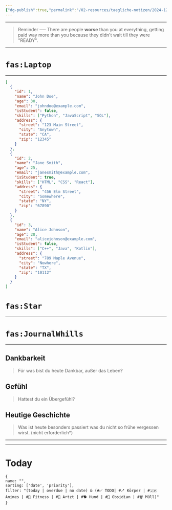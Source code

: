 ```yaml
---
{"dg-publish":true,"permalink":"/02-resources/taegliche-notizen/2024-12-05/","tags":["täglicheNotiz"],"noteIcon":"","updated":"2024-12-11T14:08:16.000+01:00"}
---
```


---
>Reminder ── There are people **worse** than you at everything, getting paid way more than you because they didn't wait till they were "READY". 
---
# `fas:Laptop`
___
<style> .container {font-family: sans-serif; text-align: center;} .button-wrapper button {z-index: 1;height: 40px; width: 100px; margin: 10px;padding: 5px;} .excalidraw .App-menu_top .buttonList { display: flex;} .excalidraw-wrapper { height: 800px; margin: 50px; position: relative;} :root[dir="ltr"] .excalidraw .layer-ui__wrapper .zen-mode-transition.App-menu_bottom--transition-left {transform: none;} </style><script src="https://cdn.jsdelivr.net/npm/react@17/umd/react.production.min.js"></script><script src="https://cdn.jsdelivr.net/npm/react-dom@17/umd/react-dom.production.min.js"></script><script type="text/javascript" src="https://cdn.jsdelivr.net/npm/@excalidraw/excalidraw@0/dist/excalidraw.production.min.js"></script><div id="2024-12-05_2024-12-05_1412.40.excalidraw.md1"></div><script>(function(){const InitialData={"type":"excalidraw","version":2,"source":"https://github.com/zsviczian/obsidian-excalidraw-plugin/releases/tag/2.6.7","elements":[{"id":"8aldE0edWjupwHpl_K3rA","type":"rectangle","x":-1109,"y":-427.4375,"width":596,"height":484,"angle":0,"strokeColor":"#1e1e1e","backgroundColor":"transparent","fillStyle":"solid","strokeWidth":2,"strokeStyle":"solid","roughness":1,"opacity":100,"groupIds":[],"frameId":null,"index":"a0","roundness":{"type":3},"seed":2079429327,"version":23,"versionNonce":780162979,"isDeleted":false,"boundElements":[{"id":"AYFauJSm1hRlGlp_Pynk-","type":"arrow"}],"updated":1733905057503,"link":null,"locked":false},{"id":"KD1MX0EPNzxd8hq_MzIVF","type":"rectangle","x":-1098,"y":-159.4375,"width":574,"height":58,"angle":0,"strokeColor":"#1e1e1e","backgroundColor":"transparent","fillStyle":"solid","strokeWidth":2,"strokeStyle":"solid","roughness":1,"opacity":100,"groupIds":[],"frameId":null,"index":"a1","roundness":{"type":3},"seed":1099084879,"version":119,"versionNonce":2086065455,"isDeleted":false,"boundElements":[{"type":"text","id":"hT6l9yam"}],"updated":1733404424120,"link":null,"locked":false},{"id":"hT6l9yam","type":"text","x":-1093,"y":-142.9375,"width":153.63987731933594,"height":25,"angle":0,"strokeColor":"#1e1e1e","backgroundColor":"transparent","fillStyle":"solid","strokeWidth":2,"strokeStyle":"solid","roughness":1,"opacity":100,"groupIds":[],"frameId":null,"index":"a2","roundness":null,"seed":765033889,"version":36,"versionNonce":926458785,"isDeleted":false,"boundElements":[],"updated":1733405797880,"link":null,"locked":false,"text":"Kunde1 Bäckerei","rawText":"Kunde1 Bäckerei","fontSize":20,"fontFamily":5,"textAlign":"left","verticalAlign":"middle","containerId":"KD1MX0EPNzxd8hq_MzIVF","originalText":"Kunde1 Bäckerei","autoResize":true,"lineHeight":1.25},{"id":"qINOymtFBaqLh6ORlFmBJ","type":"rectangle","x":-1101,"y":-85.78067793212381,"width":574,"height":58,"angle":0,"strokeColor":"#1e1e1e","backgroundColor":"transparent","fillStyle":"solid","strokeWidth":2,"strokeStyle":"solid","roughness":1,"opacity":100,"groupIds":[],"frameId":null,"index":"a3","roundness":{"type":3},"seed":970547169,"version":143,"versionNonce":1563670659,"isDeleted":false,"boundElements":[{"type":"text","id":"pOvEiK8V"}],"updated":1733906150241,"link":null,"locked":false},{"id":"pOvEiK8V","type":"text","x":-1096,"y":-69.28067793212381,"width":169.03990173339844,"height":25,"angle":0,"strokeColor":"#1e1e1e","backgroundColor":"transparent","fillStyle":"solid","strokeWidth":2,"strokeStyle":"solid","roughness":1,"opacity":100,"groupIds":[],"frameId":null,"index":"a4","roundness":null,"seed":642038721,"version":69,"versionNonce":2144317475,"isDeleted":false,"boundElements":[],"updated":1733906150241,"link":null,"locked":false,"text":"Kunde2 Apotheke","rawText":"Kunde2 Apotheke","fontSize":20,"fontFamily":5,"textAlign":"left","verticalAlign":"middle","containerId":"qINOymtFBaqLh6ORlFmBJ","originalText":"Kunde2 Apotheke","autoResize":true,"lineHeight":1.25},{"id":"BQgQMskdLoDP9oez5xc5T","type":"rectangle","x":-1101,"y":-12.467033796371425,"width":574,"height":58,"angle":0,"strokeColor":"#1e1e1e","backgroundColor":"transparent","fillStyle":"solid","strokeWidth":2,"strokeStyle":"solid","roughness":1,"opacity":100,"groupIds":[],"frameId":null,"index":"a5","roundness":{"type":3},"seed":2008171297,"version":150,"versionNonce":300545709,"isDeleted":false,"boundElements":[{"type":"text","id":"67mStm8g"}],"updated":1733906156721,"link":null,"locked":false},{"id":"67mStm8g","type":"text","x":-1096,"y":4.032966203628575,"width":155.59986877441406,"height":25,"angle":0,"strokeColor":"#1e1e1e","backgroundColor":"transparent","fillStyle":"solid","strokeWidth":2,"strokeStyle":"solid","roughness":1,"opacity":100,"groupIds":[],"frameId":null,"index":"a6","roundness":null,"seed":1436497665,"version":72,"versionNonce":1211144461,"isDeleted":false,"boundElements":[],"updated":1733906156721,"link":null,"locked":false,"text":"Kunde3 Brauerei","rawText":"Kunde3 Brauerei","fontSize":20,"fontFamily":5,"textAlign":"left","verticalAlign":"middle","containerId":"BQgQMskdLoDP9oez5xc5T","originalText":"Kunde3 Brauerei","autoResize":true,"lineHeight":1.25},{"id":"l1o3hcF8","type":"text","x":-653.6464675577332,"y":968.138606927982,"width":88,"height":25,"angle":0,"strokeColor":"#ff0000","backgroundColor":"transparent","fillStyle":"solid","strokeWidth":2,"strokeStyle":"solid","roughness":1,"opacity":100,"groupIds":[],"frameId":null,"index":"a7","roundness":null,"seed":250376385,"version":368,"versionNonce":2030733891,"isDeleted":false,"boundElements":[],"updated":1733905083718,"link":null,"locked":false,"text":"Achtung!","rawText":"Achtung!","fontSize":20,"fontFamily":8,"textAlign":"left","verticalAlign":"top","containerId":null,"originalText":"Achtung!","autoResize":true,"lineHeight":1.25},{"id":"Glhs-VHRqb8_LsmXmNEb_","type":"rectangle","x":-982,"y":-374.4375,"width":370.99999999999994,"height":111.99999999999999,"angle":0,"strokeColor":"#1e1e1e","backgroundColor":"transparent","fillStyle":"solid","strokeWidth":2,"strokeStyle":"solid","roughness":1,"opacity":100,"groupIds":[],"frameId":null,"index":"a8","roundness":{"type":3},"seed":1538444865,"version":107,"versionNonce":521934273,"isDeleted":false,"boundElements":[{"type":"text","id":"Wsd7v5b2"}],"updated":1733404517886,"link":null,"locked":false},{"id":"Wsd7v5b2","type":"text","x":-846,"y":-330.9375,"width":99,"height":25,"angle":0,"strokeColor":"#1e1e1e","backgroundColor":"transparent","fillStyle":"solid","strokeWidth":2,"strokeStyle":"solid","roughness":1,"opacity":100,"groupIds":[],"frameId":null,"index":"a9","roundness":null,"seed":894234255,"version":60,"versionNonce":361032237,"isDeleted":false,"boundElements":[],"updated":1733906099463,"link":null,"locked":false,"text":"Steuerung","rawText":"Steuerung","fontSize":20,"fontFamily":8,"textAlign":"center","verticalAlign":"middle","containerId":"Glhs-VHRqb8_LsmXmNEb_","originalText":"Steuerung","autoResize":true,"lineHeight":1.25},{"id":"tqJC5hdfqF9-xl1Szk62Z","type":"diamond","x":-842,"y":-293.4375,"width":102,"height":80,"angle":0,"strokeColor":"#1e1e1e","backgroundColor":"transparent","fillStyle":"solid","strokeWidth":2,"strokeStyle":"solid","roughness":1,"opacity":100,"groupIds":[],"frameId":null,"index":"aA","roundness":{"type":2},"seed":1402780431,"version":110,"versionNonce":1009154799,"isDeleted":false,"boundElements":[],"updated":1733404527128,"link":null,"locked":false},{"id":"UZbeJtbgJc1bav4MgYSBw","type":"rectangle","x":-103.35353244226667,"y":745.7986206182223,"width":648,"height":489,"angle":0,"strokeColor":"#1e1e1e","backgroundColor":"transparent","fillStyle":"solid","strokeWidth":2,"strokeStyle":"solid","roughness":1,"opacity":100,"groupIds":[],"frameId":null,"index":"aC","roundness":{"type":3},"seed":91321345,"version":190,"versionNonce":1314637155,"isDeleted":false,"boundElements":[{"id":"S9X-B5-WGlSq8JGpgA8mC","type":"arrow"}],"updated":1733905752217,"link":null,"locked":false},{"id":"2wpLJrHQLgL0Jk-RmzbTE","type":"rectangle","x":-85.35353244226667,"y":771.7986206182223,"width":257,"height":72,"angle":0,"strokeColor":"#1e1e1e","backgroundColor":"transparent","fillStyle":"solid","strokeWidth":2,"strokeStyle":"solid","roughness":1,"opacity":100,"groupIds":[],"frameId":null,"index":"aD","roundness":{"type":3},"seed":1504253519,"version":187,"versionNonce":1628101315,"isDeleted":false,"boundElements":[{"type":"text","id":"rbYJFFos"}],"updated":1733905690963,"link":null,"locked":false},{"id":"rbYJFFos","type":"text","x":-17.35353244226667,"y":795.2986206182223,"width":121,"height":25,"angle":0,"strokeColor":"#1e1e1e","backgroundColor":"transparent","fillStyle":"solid","strokeWidth":2,"strokeStyle":"solid","roughness":1,"opacity":100,"groupIds":[],"frameId":null,"index":"aE","roundness":null,"seed":1667680175,"version":148,"versionNonce":956861027,"isDeleted":false,"boundElements":[],"updated":1733905690963,"link":null,"locked":false,"text":"Benfordslaw","rawText":"Benfordslaw","fontSize":20,"fontFamily":8,"textAlign":"center","verticalAlign":"middle","containerId":"2wpLJrHQLgL0Jk-RmzbTE","originalText":"Benfordslaw","autoResize":true,"lineHeight":1.25},{"id":"FBYCrj8c","type":"text","x":-899,"y":-476.4375,"width":194.47988891601562,"height":34.00000000000001,"angle":0,"strokeColor":"#1e1e1e","backgroundColor":"transparent","fillStyle":"solid","strokeWidth":2,"strokeStyle":"solid","roughness":1,"opacity":100,"groupIds":[],"frameId":null,"index":"aF","roundness":null,"seed":29007329,"version":70,"versionNonce":138700001,"isDeleted":false,"boundElements":[],"updated":1733405575809,"link":null,"locked":false,"text":"Freeburg GmbH","rawText":"Freeburg GmbH","fontSize":27.200000000000006,"fontFamily":8,"textAlign":"left","verticalAlign":"top","containerId":null,"originalText":"Freeburg GmbH","autoResize":true,"lineHeight":1.25},{"id":"vkVwCJco","type":"text","x":103.52862341031096,"y":672.1488025543106,"width":217.79986572265625,"height":45.000000000000036,"angle":0,"strokeColor":"#1e1e1e","backgroundColor":"transparent","fillStyle":"solid","strokeWidth":2,"strokeStyle":"solid","roughness":1,"opacity":100,"groupIds":[],"frameId":null,"index":"aG","roundness":null,"seed":1244963969,"version":277,"versionNonce":284116483,"isDeleted":false,"boundElements":[],"updated":1733905690963,"link":null,"locked":false,"text":"levme GmbH ","rawText":"levme GmbH ","fontSize":36.00000000000003,"fontFamily":8,"textAlign":"left","verticalAlign":"top","containerId":null,"originalText":"levme GmbH ","autoResize":true,"lineHeight":1.25},{"id":"7jleaBarl0Kf-QJkSrclw","type":"rectangle","x":-1111.5042059462944,"y":532.0028142778772,"width":596,"height":484,"angle":0,"strokeColor":"#1e1e1e","backgroundColor":"transparent","fillStyle":"solid","strokeWidth":2,"strokeStyle":"solid","roughness":1,"opacity":100,"groupIds":[],"frameId":null,"index":"ag","roundness":{"type":3},"seed":272433357,"version":141,"versionNonce":1163119053,"isDeleted":false,"boundElements":[{"id":"qSKB2wRuGDMCySPKzAQXd","type":"arrow"}],"updated":1733905076323,"link":null,"locked":false},{"id":"KMA9rf0k9g_tpMmF1hDqy","type":"rectangle","x":-1100.5042059462944,"y":800.0028142778772,"width":574,"height":58,"angle":0,"strokeColor":"#1e1e1e","backgroundColor":"transparent","fillStyle":"solid","strokeWidth":2,"strokeStyle":"solid","roughness":1,"opacity":100,"groupIds":[],"frameId":null,"index":"ah","roundness":{"type":3},"seed":937254701,"version":216,"versionNonce":998408195,"isDeleted":false,"boundElements":[{"type":"text","id":"IgYRjaeS"}],"updated":1733905011749,"link":null,"locked":false},{"id":"IgYRjaeS","type":"text","x":-1095.5042059462944,"y":816.5028142778772,"width":153.63987731933594,"height":25,"angle":0,"strokeColor":"#1e1e1e","backgroundColor":"transparent","fillStyle":"solid","strokeWidth":2,"strokeStyle":"solid","roughness":1,"opacity":100,"groupIds":[],"frameId":null,"index":"ai","roundness":null,"seed":480440717,"version":133,"versionNonce":1205438371,"isDeleted":false,"boundElements":[],"updated":1733905011749,"link":null,"locked":false,"text":"Kunde1 Bäckerei","rawText":"Kunde1 Bäckerei","fontSize":20,"fontFamily":5,"textAlign":"left","verticalAlign":"middle","containerId":"KMA9rf0k9g_tpMmF1hDqy","originalText":"Kunde1 Bäckerei","autoResize":true,"lineHeight":1.25},{"id":"hDIsphKk5F6WWAROwdmUc","type":"rectangle","x":-984.5042059462944,"y":585.0028142778772,"width":370.99999999999994,"height":111.99999999999999,"angle":0,"strokeColor":"#1e1e1e","backgroundColor":"transparent","fillStyle":"solid","strokeWidth":2,"strokeStyle":"solid","roughness":1,"opacity":100,"groupIds":[],"frameId":null,"index":"an","roundness":{"type":3},"seed":117004653,"version":204,"versionNonce":10576323,"isDeleted":false,"boundElements":[{"type":"text","id":"2bPud99R"}],"updated":1733905011749,"link":null,"locked":false},{"id":"2bPud99R","type":"text","x":-848.5042059462944,"y":628.5028142778772,"width":99,"height":25,"angle":0,"strokeColor":"#1e1e1e","backgroundColor":"transparent","fillStyle":"solid","strokeWidth":2,"strokeStyle":"solid","roughness":1,"opacity":100,"groupIds":[],"frameId":null,"index":"ao","roundness":null,"seed":314942413,"version":166,"versionNonce":926308632,"isDeleted":false,"boundElements":[],"updated":1734013211941,"link":null,"locked":false,"text":"Steuerung","rawText":"Steuerung","fontSize":20,"fontFamily":8,"textAlign":"center","verticalAlign":"middle","containerId":"hDIsphKk5F6WWAROwdmUc","originalText":"Steuerung","autoResize":true,"lineHeight":1.25},{"id":"SH7Zi4GJ9CKQzJzDQM4Pp","type":"diamond","x":-844.5042059462944,"y":666.0028142778772,"width":102,"height":80,"angle":0,"strokeColor":"#1e1e1e","backgroundColor":"transparent","fillStyle":"solid","strokeWidth":2,"strokeStyle":"solid","roughness":1,"opacity":100,"groupIds":[],"frameId":null,"index":"ap","roundness":{"type":2},"seed":1197056557,"version":207,"versionNonce":600837379,"isDeleted":false,"boundElements":[],"updated":1733905011749,"link":null,"locked":false},{"id":"FAI0ntlz","type":"text","x":-901.5042059462944,"y":483.00281427787723,"width":194.47988891601562,"height":34.00000000000001,"angle":0,"strokeColor":"#1e1e1e","backgroundColor":"transparent","fillStyle":"solid","strokeWidth":2,"strokeStyle":"solid","roughness":1,"opacity":100,"groupIds":[],"frameId":null,"index":"aq","roundness":null,"seed":429839501,"version":168,"versionNonce":611138221,"isDeleted":false,"boundElements":[{"id":"qSKB2wRuGDMCySPKzAQXd","type":"arrow"}],"updated":1733905069145,"link":null,"locked":false,"text":"Freeburg GmbH","rawText":"Freeburg GmbH","fontSize":27.200000000000006,"fontFamily":8,"textAlign":"left","verticalAlign":"top","containerId":null,"originalText":"Freeburg GmbH","autoResize":true,"lineHeight":1.25},{"id":"d9pBiwhya_GgBWUj7Zkty","type":"rectangle","x":-1057.0463754891125,"y":210.539669845842,"width":456.8217026335699,"height":158.51857189177508,"angle":0,"strokeColor":"#1e1e1e","backgroundColor":"transparent","fillStyle":"solid","strokeWidth":2,"strokeStyle":"solid","roughness":1,"opacity":100,"groupIds":[],"frameId":null,"index":"b0H","roundness":{"type":3},"seed":1268183405,"version":43,"versionNonce":741496013,"isDeleted":false,"boundElements":[{"type":"text","id":"7r5PaTwN"},{"id":"AYFauJSm1hRlGlp_Pynk-","type":"arrow"},{"id":"qSKB2wRuGDMCySPKzAQXd","type":"arrow"}],"updated":1733905062978,"link":null,"locked":false},{"id":"7r5PaTwN","type":"text","x":-889.1355241723276,"y":277.29895579172955,"width":121,"height":25,"angle":0,"strokeColor":"#1e1e1e","backgroundColor":"transparent","fillStyle":"solid","strokeWidth":2,"strokeStyle":"solid","roughness":1,"opacity":100,"groupIds":[],"frameId":null,"index":"b0I","roundness":null,"seed":627487565,"version":35,"versionNonce":818021997,"isDeleted":false,"boundElements":[],"updated":1733905036571,"link":null,"locked":false,"text":"Benfordslaw","rawText":"Benfordslaw","fontSize":20,"fontFamily":8,"textAlign":"center","verticalAlign":"middle","containerId":"d9pBiwhya_GgBWUj7Zkty","originalText":"Benfordslaw","autoResize":true,"lineHeight":1.25},{"id":"ksy08N63","type":"text","x":-581.4906598137874,"y":269.6238648236855,"width":110,"height":25,"angle":0,"strokeColor":"#1e1e1e","backgroundColor":"transparent","fillStyle":"solid","strokeWidth":2,"strokeStyle":"solid","roughness":1,"opacity":100,"groupIds":[],"frameId":null,"index":"b0J","roundness":null,"seed":667059747,"version":28,"versionNonce":948872099,"isDeleted":false,"boundElements":[],"updated":1733905043635,"link":null,"locked":false,"text":"Meral Code","rawText":"Meral Code","fontSize":20,"fontFamily":8,"textAlign":"left","verticalAlign":"top","containerId":null,"originalText":"Meral Code","autoResize":true,"lineHeight":1.25},{"id":"AYFauJSm1hRlGlp_Pynk-","type":"arrow","x":-825.0328293566055,"y":69.31403306953337,"width":0,"height":135.46132507115317,"angle":0,"strokeColor":"#1e1e1e","backgroundColor":"transparent","fillStyle":"solid","strokeWidth":2,"strokeStyle":"solid","roughness":1,"opacity":100,"groupIds":[],"frameId":null,"index":"b0K","roundness":{"type":2},"seed":553539299,"version":63,"versionNonce":482149480,"isDeleted":false,"boundElements":[],"updated":1734010028642,"link":null,"locked":false,"points":[[0,0],[0,135.46132507115317]],"lastCommittedPoint":null,"startBinding":{"elementId":"8aldE0edWjupwHpl_K3rA","focus":0.04709003139800495,"gap":12.751533069533366,"fixedPoint":null},"endBinding":{"elementId":"d9pBiwhya_GgBWUj7Zkty","focus":0.015772870662460258,"gap":5.764311705155478,"fixedPoint":null},"startArrowhead":null,"endArrowhead":"arrow","elbowed":false},{"id":"qSKB2wRuGDMCySPKzAQXd","type":"arrow","x":-816.3863617988723,"y":377.7047092953503,"width":1.4410779262888127,"height":152.7542601866196,"angle":0,"strokeColor":"#1e1e1e","backgroundColor":"transparent","fillStyle":"solid","strokeWidth":2,"strokeStyle":"solid","roughness":1,"opacity":100,"groupIds":[],"frameId":null,"index":"b0L","roundness":{"type":2},"seed":560539437,"version":93,"versionNonce":1919956840,"isDeleted":false,"boundElements":[],"updated":1734010028647,"link":null,"locked":false,"points":[[0,0],[1.4410779262888127,152.7542601866196]],"lastCommittedPoint":null,"startBinding":{"elementId":"d9pBiwhya_GgBWUj7Zkty","focus":-0.04983388704318934,"gap":8.646467557733217,"fixedPoint":null},"endBinding":{"elementId":"FAI0ntlz","focus":-0.11261096882069521,"gap":13.456155204092596,"fixedPoint":null},"startArrowhead":null,"endArrowhead":"arrow","elbowed":false},{"id":"89BR7tYHAtCC_J4Ns-Kjb","type":"rectangle","x":-58.37937257092972,"y":933.9607888428517,"width":255.07079295312886,"height":132.57916921857543,"angle":0,"strokeColor":"#1e1e1e","backgroundColor":"transparent","fillStyle":"solid","strokeWidth":2,"strokeStyle":"solid","roughness":1,"opacity":100,"groupIds":[],"frameId":null,"index":"b0M","roundness":{"type":3},"seed":873794371,"version":350,"versionNonce":532516259,"isDeleted":false,"boundElements":[],"updated":1733905690963,"link":null,"locked":false},{"id":"xKbgRkk1YMOX7RATvb1-y","type":"line","x":-39.79121761887984,"y":961.0368163593213,"width":2.0653505502276905,"height":80.29442642815133,"angle":0,"strokeColor":"#1e1e1e","backgroundColor":"transparent","fillStyle":"solid","strokeWidth":2,"strokeStyle":"solid","roughness":1,"opacity":100,"groupIds":[],"frameId":null,"index":"b0N","roundness":{"type":2},"seed":579175533,"version":353,"versionNonce":950133059,"isDeleted":false,"boundElements":[],"updated":1733905690963,"link":null,"locked":false,"points":[[0,0],[-2.0653505502276905,80.29442642815133]],"lastCommittedPoint":null,"startBinding":null,"endBinding":null,"startArrowhead":null,"endArrowhead":null},{"id":"85_nH4KIqMfUF1sAVjU0m","type":"line","x":-39.79121761887984,"y":1038.5302744237001,"width":204.46970447254873,"height":0.9336561212576139,"angle":0,"strokeColor":"#1e1e1e","backgroundColor":"transparent","fillStyle":"solid","strokeWidth":2,"strokeStyle":"solid","roughness":1,"opacity":100,"groupIds":[],"frameId":null,"index":"b0O","roundness":{"type":2},"seed":71340845,"version":395,"versionNonce":1157284067,"isDeleted":false,"boundElements":[],"updated":1733905690963,"link":null,"locked":false,"points":[[0,0],[204.46970447254873,-0.9336561212576139]],"lastCommittedPoint":null,"startBinding":null,"endBinding":null,"startArrowhead":null,"endArrowhead":null},{"id":"Cp5J8JT015dFrPC75Jmix","type":"freedraw","x":-37.72586706865199,"y":970.3733775718971,"width":193.11027644629584,"height":68.15689685180287,"angle":0,"strokeColor":"#1e1e1e","backgroundColor":"transparent","fillStyle":"solid","strokeWidth":0.5,"strokeStyle":"solid","roughness":1,"opacity":100,"groupIds":[],"frameId":null,"index":"b0Q","roundness":null,"seed":628271981,"version":456,"versionNonce":2119609475,"isDeleted":false,"boundElements":[],"updated":1733905690963,"link":null,"locked":false,"points":[[0,0],[0,-0.9336561212576139],[1.032675275113764,0],[2.0653505502276905,1.867312242515154],[3.0980258253416175,3.734624485030308],[6.196051650683235,7.4692489700605424],[8.261402200910926,10.27021733383331],[10.326752751138779,11.20387345509085],[12.39210330136647,12.137529576348465],[14.457453851594323,13.071185697606005],[14.457453851594323,14.004841818863618],[15.49012912670825,14.938497940121158],[17.555479676935942,14.938497940121158],[19.620830227163633,15.8721540613787],[21.686180777391485,15.8721540613787],[22.718856052505412,16.805810182636314],[23.751531327619176,17.739466303893852],[25.81688187784703,17.739466303893852],[25.81688187784703,18.673122425151465],[26.84955715296096,19.606778546409007],[27.882232428074722,19.606778546409007],[29.947582978302574,20.54043466766662],[30.980258253416338,20.54043466766662],[30.980258253416338,21.474090788924162],[32.01293352853027,21.474090788924162],[32.01293352853027,22.407746910181775],[33.04560880364419,22.407746910181775],[34.07828407875812,23.341403031439313],[35.110959353871884,23.341403031439313],[36.14363462898581,23.341403031439313],[36.14363462898581,24.27505915269693],[37.17630990409974,25.208715273954468],[39.24166045432743,26.14237139521201],[40.274335729441354,27.076027516469622],[41.30701100455528,27.076027516469622],[41.30701100455528,28.009683637727164],[43.37236155478297,28.943339758984777],[44.4050368298969,29.876995880242315],[45.437712105010824,30.810652001499932],[46.47038738012459,31.74430812275747],[47.503062655238516,31.74430812275747],[48.53573793035244,32.67796424401509],[49.56841320546621,33.61162036527263],[51.63376375569406,34.54527648653024],[52.666439030807986,34.54527648653024],[52.666439030807986,35.478932607787776],[53.69911430592175,35.478932607787776],[55.76446485614961,37.34624485030293],[56.79714013126353,37.34624485030293],[57.82981540637729,37.34624485030293],[57.82981540637729,38.27990097156047],[59.89516595660515,39.213557092818085],[61.96051650683284,40.14721321407563],[62.99319178194677,41.08086933533324],[65.05854233217445,42.01452545659078],[66.09121760728839,42.01452545659078],[68.15656815751623,42.948181577848395],[70.22191870774392,44.81549382036348],[72.28726925797162,45.74914994162109],[74.35261980819948,45.74914994162109],[75.3852950833134,46.682806062878626],[77.45064563354109,47.616462184136246],[77.45064563354109,48.55011830539378],[79.51599618376895,48.55011830539378],[80.54867145888271,49.4837744266514],[82.61402200911056,49.4837744266514],[84.67937255933825,49.4837744266514],[85.71204783445218,50.417430547908936],[86.74472310956611,50.417430547908936],[87.77739838467987,50.417430547908936],[90.87542421002165,51.35108666916655],[91.90809948513541,51.35108666916655],[93.97345003536327,51.35108666916655],[95.00612531047703,51.35108666916655],[97.07147586070488,52.28474279042409],[99.13682641093257,52.28474279042409],[100.1695016860465,53.2183989116817],[102.2348522362742,53.2183989116817],[103.26752751138812,53.2183989116817],[105.33287806161597,54.152055032939245],[107.39822861184366,54.152055032939245],[108.4309038869576,55.08571115419679],[110.49625443718529,55.08571115419679],[111.52892971229922,56.0193672754544],[112.56160498741313,56.95302339671194],[114.62695553764082,56.95302339671194],[115.65963081275476,57.886679517969554],[116.69230608786869,57.886679517969554],[117.72498136298245,57.886679517969554],[117.72498136298245,58.820335639227096],[120.82300718832423,58.820335639227096],[122.88835773855192,58.820335639227096],[123.92103301366585,58.820335639227096],[124.95370828877961,59.75399176048471],[127.01905883900746,60.68764788174225],[129.08440938923516,60.68764788174225],[132.18243521457694,61.621304002999864],[134.24778576480463,61.621304002999864],[136.31313631503232,61.621304002999864],[137.34581159014624,61.621304002999864],[139.4111621403741,61.621304002999864],[141.4765126906018,62.5549601242574],[142.5091879657157,62.5549601242574],[143.54186324082963,62.5549601242574],[144.5745385159434,62.5549601242574],[147.672564341285,63.48861624551502],[148.70523961639896,63.48861624551502],[150.7705901666268,64.42227236677256],[152.83594071685448,64.42227236677256],[155.93396654219612,64.42227236677256],[157.99931709242395,64.42227236677256],[160.06466764265164,64.42227236677256],[161.0973429177656,64.42227236677256],[162.1300181928795,64.42227236677256],[165.2280440182211,64.42227236677256],[166.2607192933349,65.3559284880301],[167.2933945684488,65.3559284880301],[169.35874511867667,65.3559284880301],[170.39142039379044,65.3559284880301],[171.42409566890436,65.3559284880301],[172.45677094401827,66.28958460928772],[173.48944621913222,66.28958460928772],[175.5547967693599,66.28958460928772],[176.58747204447383,66.28958460928772],[177.6201473195876,66.28958460928772],[180.71817314492938,66.28958460928772],[181.75084842004313,66.28958460928772],[183.816198970271,67.22324073054526],[184.8488742453849,67.22324073054526],[185.88154952049868,67.22324073054526],[187.94690007072654,67.22324073054526],[188.9795753458403,67.22324073054526],[190.01225062095423,67.22324073054526],[192.0776011711821,67.22324073054526],[193.11027644629584,67.22324073054526],[193.11027644629584,67.22324073054526]],"pressures":[],"simulatePressure":true,"lastCommittedPoint":null},{"id":"WlAnjVjUV5TqFhdsUY4FP","type":"rectangle","x":-27.39911431751321,"y":993.7147806033364,"width":27.882232428074722,"height":44.81549382036348,"angle":0,"strokeColor":"#1e1e1e","backgroundColor":"transparent","fillStyle":"solid","strokeWidth":0.5,"strokeStyle":"solid","roughness":1,"opacity":100,"groupIds":[],"frameId":null,"index":"b0R","roundness":{"type":3},"seed":1561497005,"version":367,"versionNonce":1752441891,"isDeleted":false,"boundElements":[],"updated":1733905690963,"link":null,"locked":false},{"id":"zH8W0GVkO0j3oJedLVEH7","type":"rectangle","x":16.489584874826733,"y":1016.1225275135182,"width":27.882232428074722,"height":18.673122425151465,"angle":0,"strokeColor":"#1e1e1e","backgroundColor":"transparent","fillStyle":"solid","strokeWidth":0.5,"strokeStyle":"solid","roughness":1,"opacity":100,"groupIds":[],"frameId":null,"index":"b0S","roundness":{"type":3},"seed":732728141,"version":396,"versionNonce":188852163,"isDeleted":false,"boundElements":[],"updated":1733905690963,"link":null,"locked":false},{"id":"zYzgYHH9qDCgdMI1ldUkO","type":"rectangle","x":71.22137445586273,"y":1033.861993817412,"width":27.882232428074722,"height":5.601936727545389,"angle":0,"strokeColor":"#1e1e1e","backgroundColor":"transparent","fillStyle":"solid","strokeWidth":0.5,"strokeStyle":"solid","roughness":1,"opacity":100,"groupIds":[],"frameId":null,"index":"b0T","roundness":{"type":3},"seed":810329283,"version":433,"versionNonce":1826469731,"isDeleted":false,"boundElements":[],"updated":1733905690963,"link":null,"locked":false},{"id":"-H1-1ExNrEQ7fAvDS47LX","type":"rectangle","x":340.7992130110856,"y":789.8529962139652,"width":177.25258493353044,"height":105.19868861908708,"angle":0,"strokeColor":"#1e1e1e","backgroundColor":"transparent","fillStyle":"solid","strokeWidth":0.5,"strokeStyle":"solid","roughness":1,"opacity":100,"groupIds":[],"frameId":null,"index":"b0U","roundness":{"type":3},"seed":1786311469,"version":170,"versionNonce":1268175619,"isDeleted":false,"boundElements":[{"type":"text","id":"7Q8BenLO"}],"updated":1733905690963,"link":null,"locked":false},{"id":"7Q8BenLO","type":"text","x":363.42550547785083,"y":794.8529962139652,"width":132,"height":75,"angle":0,"strokeColor":"#1e1e1e","backgroundColor":"transparent","fillStyle":"solid","strokeWidth":0.5,"strokeStyle":"solid","roughness":1,"opacity":100,"groupIds":[],"frameId":null,"index":"b0V","roundness":null,"seed":184668653,"version":170,"versionNonce":401308323,"isDeleted":false,"boundElements":[],"updated":1733905690963,"link":null,"locked":false,"text":"Kunde Name\nBetriebsname\nJahr","rawText":"Kunde Name\nBetriebsname\nJahr","fontSize":20,"fontFamily":8,"textAlign":"center","verticalAlign":"top","containerId":"-H1-1ExNrEQ7fAvDS47LX","originalText":"Kunde Name\nBetriebsname\nJahr","autoResize":true,"lineHeight":1.25},{"id":"JV9jxveBnzdw11g8pCHHi","type":"rectangle","x":258.65777121262045,"y":925.3143212851185,"width":262.2761825845732,"height":141.22563677630865,"angle":0,"strokeColor":"#1e1e1e","backgroundColor":"transparent","fillStyle":"solid","strokeWidth":0.5,"strokeStyle":"solid","roughness":1,"opacity":100,"groupIds":[],"frameId":null,"index":"b0X","roundness":{"type":3},"seed":1869647811,"version":222,"versionNonce":780807747,"isDeleted":false,"boundElements":[],"updated":1733905690963,"link":null,"locked":false},{"id":"25eWf8o8alUgPe_btvB2D","type":"rectangle","x":281.71501803324236,"y":981.5163604103842,"width":53.319883272687775,"height":87.90575350362064,"angle":0,"strokeColor":"#1e1e1e","backgroundColor":"transparent","fillStyle":"solid","strokeWidth":0.5,"strokeStyle":"solid","roughness":1,"opacity":100,"groupIds":[],"frameId":null,"index":"b0Y","roundness":{"type":3},"seed":1638932003,"version":179,"versionNonce":1381068259,"isDeleted":false,"boundElements":[],"updated":1733905690963,"link":null,"locked":false},{"id":"1ne3Ro3LHUDOh_YdYytyy","type":"rectangle","x":355.2099922739744,"y":946.9304901794515,"width":60.52527290413218,"height":116.72731202939792,"angle":0,"strokeColor":"#1e1e1e","backgroundColor":"transparent","fillStyle":"solid","strokeWidth":0.5,"strokeStyle":"solid","roughness":1,"opacity":100,"groupIds":[],"frameId":null,"index":"b0Z","roundness":{"type":3},"seed":918881293,"version":167,"versionNonce":1716500867,"isDeleted":false,"boundElements":[],"updated":1733905690963,"link":null,"locked":false},{"id":"0SZuTJkZIigFltHtXinh8","type":"rectangle","x":456.0854471141947,"y":1001.6914513784283,"width":34.58587023093287,"height":60.525272904132294,"angle":0,"strokeColor":"#1e1e1e","backgroundColor":"transparent","fillStyle":"solid","strokeWidth":0.5,"strokeStyle":"solid","roughness":1,"opacity":100,"groupIds":[],"frameId":null,"index":"b0a","roundness":{"type":3},"seed":726489859,"version":153,"versionNonce":1740869923,"isDeleted":false,"boundElements":[],"updated":1733905690963,"link":null,"locked":false},{"id":"5FtPXyo5JM1JJbdZAyZcV","type":"rectangle","x":-16.58811270855267,"y":1093.9204386609158,"width":478.43787152790287,"height":102.31653276650934,"angle":0,"strokeColor":"#1e1e1e","backgroundColor":"transparent","fillStyle":"solid","strokeWidth":0.5,"strokeStyle":"solid","roughness":1,"opacity":100,"groupIds":[],"frameId":null,"index":"b0b","roundness":{"type":3},"seed":1934636109,"version":200,"versionNonce":1833724931,"isDeleted":false,"boundElements":[{"type":"text","id":"lpp5uq3y"}],"updated":1733906152115,"link":null,"locked":false},{"id":"lpp5uq3y","type":"text","x":162.13082305539876,"y":1132.5787050441704,"width":121,"height":25,"angle":0,"strokeColor":"#1e1e1e","backgroundColor":"transparent","fillStyle":"solid","strokeWidth":0.5,"strokeStyle":"solid","roughness":1,"opacity":100,"groupIds":[],"frameId":null,"index":"b0c","roundness":null,"seed":721117837,"version":144,"versionNonce":1190519907,"isDeleted":false,"boundElements":[],"updated":1733905690963,"link":null,"locked":false,"text":"Zusatz Info","rawText":"Zusatz Info","fontSize":20,"fontFamily":8,"textAlign":"center","verticalAlign":"middle","containerId":"5FtPXyo5JM1JJbdZAyZcV","originalText":"Zusatz Info","autoResize":true,"lineHeight":1.25},{"id":"qs8ZQku8","type":"text","x":-466.20442571067827,"y":957.0180356634736,"width":66,"height":25,"angle":0,"strokeColor":"#1e1e1e","backgroundColor":"transparent","fillStyle":"solid","strokeWidth":0.5,"strokeStyle":"solid","roughness":1,"opacity":100,"groupIds":[],"frameId":null,"index":"b0d","roundness":null,"seed":1704809091,"version":65,"versionNonce":621493571,"isDeleted":false,"boundElements":[],"updated":1733905435327,"link":null,"locked":false,"text":"Click!","rawText":"Click!","fontSize":20,"fontFamily":8,"textAlign":"left","verticalAlign":"top","containerId":null,"originalText":"Click!","autoResize":true,"lineHeight":1.25},{"id":"TbVNS382u3RbySQItYbuR","type":"ellipse","x":-492.1438283838779,"y":928.1964771376963,"width":103.75761069279827,"height":86.46467557733183,"angle":0,"strokeColor":"#1e1e1e","backgroundColor":"transparent","fillStyle":"solid","strokeWidth":0.5,"strokeStyle":"solid","roughness":1,"opacity":100,"groupIds":[],"frameId":null,"index":"b0e","roundness":{"type":2},"seed":1243702285,"version":55,"versionNonce":276673059,"isDeleted":false,"boundElements":[{"id":"S9X-B5-WGlSq8JGpgA8mC","type":"arrow"}],"updated":1733905752217,"link":null,"locked":false},{"id":"S9X-B5-WGlSq8JGpgA8mC","type":"arrow","x":-384.0629839122131,"y":982.9574383366731,"width":275.245883921173,"height":0,"angle":0,"strokeColor":"#1e1e1e","backgroundColor":"transparent","fillStyle":"solid","strokeWidth":2,"strokeStyle":"solid","roughness":1,"opacity":100,"groupIds":[],"frameId":null,"index":"b0f","roundness":{"type":2},"seed":1764152749,"version":74,"versionNonce":696157965,"isDeleted":false,"boundElements":[],"updated":1733905759773,"link":null,"locked":false,"points":[[0,0],[275.245883921173,0]],"lastCommittedPoint":null,"startBinding":{"elementId":"TbVNS382u3RbySQItYbuR","focus":0.2666666666666651,"gap":5.929792089404792,"fixedPoint":null},"endBinding":{"elementId":"UZbeJtbgJc1bav4MgYSBw","focus":0.030025285405108775,"gap":5.463567548773426,"fixedPoint":null},"startArrowhead":null,"endArrowhead":"arrow","elbowed":false},{"id":"3PShQA16uZf8S9Jt42fJq","type":"rectangle","x":-1343.762535767827,"y":-586.8190020237652,"width":2180.708003198372,"height":1974.267645562259,"angle":0,"strokeColor":"#1e1e1e","backgroundColor":"transparent","fillStyle":"solid","strokeWidth":2,"strokeStyle":"solid","roughness":1,"opacity":100,"groupIds":[],"frameId":null,"index":"b0g","roundness":{"type":3},"seed":289736579,"version":79,"versionNonce":610408141,"isDeleted":false,"boundElements":[],"updated":1733905787191,"link":null,"locked":false},{"id":"rtwP6XIk","type":"text","x":-168.72262431037507,"y":-404.9166977423083,"width":856.0695190429688,"height":299.34796830704363,"angle":0,"strokeColor":"#1e1e1e","backgroundColor":"transparent","fillStyle":"solid","strokeWidth":2,"strokeStyle":"solid","roughness":1,"opacity":100,"groupIds":[],"frameId":null,"index":"b0h","roundness":null,"seed":788170637,"version":98,"versionNonce":1029006915,"isDeleted":false,"boundElements":[],"updated":1733905822504,"link":null,"locked":false,"text":"Freeburg GmbH\nServer","rawText":"Freeburg GmbH\nServer","fontSize":119.73918732281744,"fontFamily":8,"textAlign":"center","verticalAlign":"top","containerId":null,"originalText":"Freeburg GmbH\nServer","autoResize":true,"lineHeight":1.25},{"id":"3Jf3iXs3hsgTWPs3LkA7W","type":"freedraw","x":-437.9510673589027,"y":42.160207227414276,"width":109.55804508201766,"height":512.0161698731026,"angle":0,"strokeColor":"#1e1e1e","backgroundColor":"transparent","fillStyle":"solid","strokeWidth":2,"strokeStyle":"solid","roughness":1,"opacity":100,"groupIds":[],"frameId":null,"index":"b0j","roundness":null,"seed":1242288013,"version":160,"versionNonce":585084301,"isDeleted":false,"boundElements":[],"updated":1733906023003,"link":null,"locked":false,"points":[[0,0],[0,1.1179392355307982],[4.471756942123079,2.2358784710615964],[8.943513884246272,3.353817706592338],[14.533210061900263,5.589696177653934],[20.122906239554254,8.943513884246329],[27.948480888269728,12.297331590838724],[35.774055536985315,14.533210061900263],[43.59963018570079,17.887027768492658],[51.42520483441638,21.240845475085052],[57.01490101207037,24.59466318167739],[62.604597189724245,27.948480888269785],[68.19429336737824,32.42023783039298],[73.78398954503223,35.774055536985315],[78.25574648715542,41.36375171463931],[82.7275034292785,46.95344789229324],[87.19926037140169,53.66108330547797],[90.55307807799409,59.250779483131964],[92.78895654905568,63.7225364252551],[93.90689578458648,67.0763541318475],[93.90689578458648,70.43017183843989],[93.90689578458648,74.90192878056303],[93.90689578458648,80.49162495821702],[93.90689578458648,84.96338190034015],[93.90689578458648,89.43513884246335],[93.90689578458648,93.90689578458648],[91.67101731352489,99.49659196224047],[90.55307807799409,106.2042273754252],[87.19926037140169,112.91186278861],[84.9633819003401,119.61949820179473],[82.7275034292785,126.32713361497946],[80.49162495821702,131.91682979263345],[78.25574648715542,139.74240444134898],[76.01986801609382,145.33210061900292],[73.78398954503223,149.8038575611261],[72.66605030950143,153.1576752677185],[71.54811107397063,156.51149297431084],[70.43017183843983,159.86531068090324],[68.19429336737824,164.33706762302637],[67.07635413184744,168.80882456514956],[64.84047566078584,172.16264227174196],[62.604597189724245,177.7523384493959],[60.36871871866276,183.34203462704988],[58.132840247601166,187.81379156917302],[55.89696177653957,192.2855485112962],[54.77902254100877,196.75730545341935],[52.543144069947175,202.34700163107334],[50.30726559888558,209.05463704425807],[49.18932636335478,214.644333221912],[48.07138712782398,219.1160901640352],[48.07138712782398,223.5878471061584],[46.953447892293184,229.17754328381233],[46.953447892293184,233.64930022593552],[46.953447892293184,238.1210571680587],[46.953447892293184,243.7107533457126],[46.953447892293184,248.18251028783578],[48.07138712782398,251.53632799442818],[49.18932636335478,254.89014570102057],[50.30726559888558,259.36190264314376],[52.543144069947175,261.59778111420525],[53.66108330547797,263.83365958526684],[54.77902254100877,264.95159882079764],[58.132840247601166,266.06953805632844],[59.250779483131964,267.18747729185924],[61.48665795419356,268.30541652739004],[64.84047566078584,269.42335576292083],[67.07635413184744,269.42335576292083],[70.43017183843983,270.54129499845163],[71.54811107397063,270.54129499845163],[72.66605030950143,270.54129499845163],[74.90192878056303,270.54129499845163],[76.01986801609382,270.54129499845163],[77.13780725162462,270.54129499845163],[78.25574648715542,270.54129499845163],[79.37368572268622,270.54129499845163],[77.13780725162462,271.65923423398243],[76.01986801609382,271.65923423398243],[73.78398954503223,271.65923423398243],[72.66605030950143,273.895112705044],[69.31223260290903,276.1309911761056],[65.95841489631664,278.3668696471672],[63.72253642525504,279.484808882698],[63.72253642525504,280.6027481182287],[62.604597189724245,281.7206873537595],[58.132840247601166,286.1924442958827],[54.77902254100877,289.5462620024751],[51.42520483441638,294.0180189445983],[50.30726559888558,297.3718366511907],[49.18932636335478,299.6077151222523],[48.07138712782398,301.84359359331376],[46.953447892293184,302.96153282884455],[46.953447892293184,306.31535053543695],[45.835508656762386,310.78710747756014],[44.71756942123159,316.37680365521413],[44.71756942123159,318.61268212627573],[44.71756942123159,320.8485605973372],[44.71756942123159,325.3203175394604],[44.71756942123159,329.7920744815836],[44.71756942123159,334.2638314237068],[44.71756942123159,337.6176491302992],[44.71756942123159,342.08940607242226],[45.835508656762386,346.56116301454546],[46.953447892293184,349.91498072113785],[49.18932636335478,355.50467689879184],[50.30726559888558,362.2123123119765],[52.543144069947175,367.8020084896305],[54.77902254100877,373.3917046672845],[57.01490101207037,377.8634616094077],[58.132840247601166,381.217279316],[59.250779483131964,384.57109702259237],[60.36871871866276,387.92491472918476],[62.604597189724245,392.39667167130796],[63.72253642525504,396.86842861343115],[65.95841489631664,402.458124791085],[67.07635413184744,405.8119424976774],[67.07635413184744,410.2836994398006],[67.07635413184744,414.7554563819238],[67.07635413184744,418.1092740885162],[67.07635413184744,422.5810310306393],[67.07635413184744,423.6989702661701],[67.07635413184744,427.0527879727625],[67.07635413184744,428.1707272082933],[67.07635413184744,431.52454491488567],[65.95841489631664,435.99630185700886],[64.84047566078584,440.46805879913205],[63.72253642525504,444.93981574125513],[62.604597189724245,447.1756942123167],[61.48665795419356,450.5295119189091],[60.36871871866276,453.8833296255015],[59.250779483131964,456.1192080965631],[58.132840247601166,458.3550865676247],[55.89696177653957,460.5909650386863],[54.77902254100877,463.9447827452786],[51.42520483441638,468.4165396874018],[49.18932636335478,471.7703573939941],[48.07138712782398,474.0062358650557],[45.835508656762386,476.2421143361173],[43.59963018570079,479.5959320427098],[41.36375171463931,482.9497497493021],[38.00993400804691,485.1856282203637],[35.774055536985315,487.4215066914253],[32.42023783039292,490.7753243980176],[30.184359359331324,491.8932636335485],[24.594663181677333,495.24708134014077],[22.358784710615737,497.48295981120236],[20.122906239554254,498.6008990467333],[16.76908853296186,500.83677751779487],[12.297331590838667,503.07265598885624],[7.825574648715474,505.30853445991784],[3.353817706592281,506.42647369544875],[-1.1179392355307982,507.54441293097943],[-4.471756942123193,509.78029140204103],[-5.589696177653991,509.78029140204103],[-10.061453119777184,510.89823063757194],[-11.179392355307982,510.89823063757194],[-12.29733159083878,512.0161698731026],[-13.415270826369579,512.0161698731026],[-15.651149297431175,512.0161698731026],[-15.651149297431175,512.0161698731026]],"pressures":[],"simulatePressure":true,"lastCommittedPoint":null},{"id":"vFcjvx85","type":"text","x":-322.5804137561613,"y":302.6400491060887,"width":39.79998779296875,"height":45,"angle":0,"strokeColor":"#1e1e1e","backgroundColor":"transparent","fillStyle":"solid","strokeWidth":2,"strokeStyle":"solid","roughness":1,"opacity":100,"groupIds":[],"frameId":null,"index":"b0k","roundness":null,"seed":1547512067,"version":5,"versionNonce":2115702659,"isDeleted":false,"boundElements":[],"updated":1733906033973,"link":null,"locked":false,"text":"1*","rawText":"1*","fontSize":36,"fontFamily":8,"textAlign":"center","verticalAlign":"top","containerId":null,"originalText":"1*","autoResize":true,"lineHeight":1.25},{"id":"ezCQj7FKZtOOyYuf8-q9l","type":"rectangle","x":-1099.6446787211385,"y":875.2208357631374,"width":574,"height":58,"angle":0,"strokeColor":"#1e1e1e","backgroundColor":"transparent","fillStyle":"solid","strokeWidth":2,"strokeStyle":"solid","roughness":1,"opacity":100,"groupIds":[],"frameId":null,"index":"b0l","roundness":{"type":3},"seed":87840845,"version":206,"versionNonce":386822253,"isDeleted":false,"boundElements":[{"type":"text","id":"VpqGSmN1"}],"updated":1734000816376,"link":null,"locked":false},{"id":"VpqGSmN1","type":"text","x":-1094.6446787211385,"y":891.7208357631374,"width":169.03990173339844,"height":25,"angle":0,"strokeColor":"#1e1e1e","backgroundColor":"transparent","fillStyle":"solid","strokeWidth":2,"strokeStyle":"solid","roughness":1,"opacity":100,"groupIds":[],"frameId":null,"index":"b0m","roundness":null,"seed":302368429,"version":132,"versionNonce":773839565,"isDeleted":false,"boundElements":[],"updated":1734000816376,"link":null,"locked":false,"text":"Kunde2 Apotheke","rawText":"Kunde2 Apotheke","fontSize":20,"fontFamily":5,"textAlign":"left","verticalAlign":"middle","containerId":"ezCQj7FKZtOOyYuf8-q9l","originalText":"Kunde2 Apotheke","autoResize":true,"lineHeight":1.25},{"id":"91RsHBTUtVzUlpayUgLei","type":"rectangle","x":-1096.194290446636,"y":945.8301206438323,"width":574,"height":58,"angle":0,"strokeColor":"#1e1e1e","backgroundColor":"transparent","fillStyle":"solid","strokeWidth":2,"strokeStyle":"solid","roughness":1,"opacity":100,"groupIds":[],"frameId":null,"index":"b0r","roundness":{"type":3},"seed":499750275,"version":211,"versionNonce":475003011,"isDeleted":false,"boundElements":[{"type":"text","id":"SLwvPupo"}],"updated":1734000825882,"link":null,"locked":false},{"id":"SLwvPupo","type":"text","x":-1091.194290446636,"y":962.3301206438323,"width":155.59986877441406,"height":25,"angle":0,"strokeColor":"#1e1e1e","backgroundColor":"transparent","fillStyle":"solid","strokeWidth":2,"strokeStyle":"solid","roughness":1,"opacity":100,"groupIds":[],"frameId":null,"index":"b0s","roundness":null,"seed":1268903203,"version":133,"versionNonce":291762211,"isDeleted":false,"boundElements":[],"updated":1734000825882,"link":null,"locked":false,"text":"Kunde3 Brauerei","rawText":"Kunde3 Brauerei","fontSize":20,"fontFamily":5,"textAlign":"left","verticalAlign":"middle","containerId":"91RsHBTUtVzUlpayUgLei","originalText":"Kunde3 Brauerei","autoResize":true,"lineHeight":1.25},{"id":"NMuAinPJkvZjBPhJngR_U","type":"freedraw","x":-501.59301756984473,"y":583.5246758760662,"width":528.9227056600241,"height":196.5094774500784,"angle":0,"strokeColor":"#1e1e1e","backgroundColor":"transparent","fillStyle":"solid","strokeWidth":2,"strokeStyle":"solid","roughness":1,"opacity":100,"groupIds":[],"frameId":null,"index":"b0x","roundness":null,"seed":798702659,"version":132,"versionNonce":1731833731,"isDeleted":false,"boundElements":[],"updated":1733907395385,"link":null,"locked":false,"points":[[0,0],[0,-1.8365371724305533],[1.8365371724307806,-1.8365371724305533],[3.673074344861334,-1.8365371724305533],[7.346148689722668,-1.8365371724305533],[9.182685862153221,-1.8365371724305533],[12.855760207014555,0],[16.52883455187589,1.836537172430667],[18.365371724306442,5.509611517292001],[22.038446069167776,7.346148689722554],[23.87498324159833,9.182685862153221],[25.71152041402911,11.019223034583888],[29.384594758890216,12.855760207014555],[33.05766910375155,16.528834551875775],[34.89420627618233,18.365371724306442],[38.56728062104344,22.038446069167662],[40.40381779347422,23.87498324159833],[42.24035496590477,25.711520414028996],[47.74996648319666,27.548057586459663],[49.58650365562744,31.221131931320883],[55.096115172919326,34.89420627618222],[56.93265234534988,36.73074344861277],[60.60572669021121,36.73074344861277],[62.44226386264177,38.56728062104344],[66.1153382075031,42.24035496590477],[67.95187537993365,44.076892138335324],[69.78841255236443,45.91342931076599],[71.62494972479499,45.91342931076599],[75.29802406965632,45.91342931076599],[78.97109841451766,45.91342931076599],[82.64417275937876,45.91342931076599],[86.3172471042401,45.91342931076599],[89.99032144910143,45.91342931076599],[91.82685862153198,45.91342931076599],[95.49993296639332,44.076892138335324],[101.0095444836852,40.403817793474104],[106.51915600097709,38.56728062104344],[113.86530469069976,33.05766910375155],[117.53837903556109,29.384594758890216],[121.2114533804222,27.548057586459663],[124.88452772528353,25.711520414028996],[126.72106489771409,22.038446069167662],[130.39413924257542,18.365371724306442],[132.2306764150062,16.528834551875775],[135.9037507598673,11.019223034583888],[143.24989944958998,3.673074344861334],[145.08643662202053,0],[150.59604813931242,-7.346148689722554],[152.4325853117432,-9.182685862153107],[154.26912248417375,-14.692297379445108],[157.94219682903508,-16.52883455187566],[161.61527117389642,-23.874983241598215],[163.45180834632697,-27.54805758645955],[167.1248826911883,-31.22113193132077],[167.1248826911883,-33.05766910375144],[167.1248826911883,-25.711520414028882],[167.1248826911883,-14.692297379445108],[167.1248826911883,-3.67307434486122],[167.1248826911883,7.346148689722554],[167.1248826911883,20.20190889673711],[167.1248826911883,33.05766910375155],[167.1248826911883,45.91342931076599],[168.96141986361886,53.259578000488546],[170.7979570360494,58.76918951778043],[172.6344942084802,60.6057266902111],[176.30756855334153,66.11533820750299],[183.65371724306397,71.62494972479499],[189.16332876035585,75.29802406965632],[194.67294027764774,77.13456124208687],[200.18255179493963,80.80763558694821],[207.5287004846623,80.80763558694821],[214.87484917438474,82.64417275937876],[222.2209978641074,82.64417275937876],[227.7306093813993,82.64417275937876],[233.24022089869118,82.64417275937876],[238.74983241598306,82.64417275937876],[244.25944393327495,82.64417275937876],[247.93251827813629,82.64417275937876],[253.44212979542817,80.80763558694821],[266.2978900024427,78.97109841451743],[269.97096434730406,77.13456124208687],[277.3171130370265,77.13456124208687],[284.66326172674917,75.29802406965632],[292.0094104164716,73.46148689722554],[297.5190219337635,71.62494972479499],[304.86517062348616,69.7884125523642],[312.2113193132086,69.7884125523642],[319.5574680029313,67.95187537993365],[328.7401538650845,66.11533820750299],[341.5959140720988,62.44226386264177],[352.6151371066828,60.6057266902111],[363.6343601412666,60.6057266902111],[376.49012034828115,58.76918951778043],[385.67280621043415,58.76918951778043],[396.69202924501815,56.93265234534988],[407.7112522796019,56.93265234534988],[424.2400868314776,56.93265234534988],[433.4227726936308,58.76918951778043],[444.4419957282146,58.76918951778043],[457.29775593522913,60.6057266902111],[468.3169789698129,64.27880103507243],[481.17273917682746,66.11533820750299],[490.3554250389807,67.95187537993365],[497.7015737287031,71.62494972479499],[505.0477224184258,75.29802406965632],[510.5573339357177,77.13456124208687],[512.3938711081482,78.97109841451743],[514.230408280579,82.64417275937876],[517.9034826254401,86.3172471042401],[519.7400197978709,88.15378427667065],[521.5765569703015,89.99032144910143],[525.2496313151628,93.66339579396254],[527.0861684875933,97.33647013882387],[528.9227056600241,101.0095444836852],[528.9227056600241,104.68261882854654],[528.9227056600241,106.51915600097709],[528.9227056600241,112.02876751826898],[528.9227056600241,121.2114533804222],[523.4130941427322,132.23067641500597],[519.7400197978709,139.57682510472864],[514.230408280579,146.92297379445108],[512.3938711081482,150.59604813931242],[506.88425959085635,154.26912248417375],[505.0477224184258,156.1056596566043],[497.7015737287031,157.94219682903486],[488.5188878665499,159.77873400146564],[477.49966483196613,161.6152711738962],[470.1535161422437,163.45180834632697],[466.48044179738235,163.45180834632697],[464.6439046249518,163.45180834632697],[464.6439046249518,163.45180834632697]],"pressures":[],"simulatePressure":true,"lastCommittedPoint":null},{"id":"JL9I8jAw","type":"text","x":-315.8008481540976,"y":445.78438794376825,"width":39.79998779296875,"height":45,"angle":0,"strokeColor":"#1e1e1e","backgroundColor":"transparent","fillStyle":"solid","strokeWidth":2,"strokeStyle":"solid","roughness":1,"opacity":100,"groupIds":[],"frameId":null,"index":"b0y","roundness":null,"seed":1155225325,"version":10,"versionNonce":1412301485,"isDeleted":false,"boundElements":[],"updated":1733907402497,"link":null,"locked":false,"text":"2*","rawText":"2*","fontSize":36,"fontFamily":8,"textAlign":"center","verticalAlign":"top","containerId":null,"originalText":"2*","autoResize":true,"lineHeight":1.25},{"id":"0WHF7sC-HU0Ce0u0bT9bM","type":"ellipse","x":201.87360909909648,"y":782.3407298699036,"width":105.43647261516821,"height":97.79614851261988,"angle":0,"strokeColor":"#1e1e1e","backgroundColor":"transparent","fillStyle":"solid","strokeWidth":2,"strokeStyle":"solid","roughness":1,"opacity":100,"groupIds":[],"frameId":null,"index":"b0z","roundness":{"type":2},"seed":1309877187,"version":57,"versionNonce":2007652461,"isDeleted":false,"boundElements":[],"updated":1734000726009,"link":null,"locked":false},{"id":"UG2s93hVd9VENLE2aDn2W","type":"line","x":256.1199102271903,"y":827.4186420749393,"width":52.71823630758422,"height":0,"angle":0,"strokeColor":"#1e1e1e","backgroundColor":"transparent","fillStyle":"solid","strokeWidth":2,"strokeStyle":"solid","roughness":1,"opacity":100,"groupIds":[],"frameId":null,"index":"b10","roundness":{"type":2},"seed":1660863181,"version":37,"versionNonce":944959939,"isDeleted":false,"boundElements":[],"updated":1734000734741,"link":null,"locked":false,"points":[[0,0],[52.71823630758422,0]],"lastCommittedPoint":null,"startBinding":null,"endBinding":null,"startArrowhead":null,"endArrowhead":null},{"id":"bCn9S9YFQwuQafT8wB-5q","type":"line","x":255.3558778169354,"y":825.8905772544297,"width":3.82016205127411,"height":42.78581497427126,"angle":0,"strokeColor":"#1e1e1e","backgroundColor":"transparent","fillStyle":"solid","strokeWidth":2,"strokeStyle":"solid","roughness":1,"opacity":100,"groupIds":[],"frameId":null,"index":"b11","roundness":{"type":2},"seed":1026933091,"version":24,"versionNonce":1480860899,"isDeleted":false,"boundElements":[],"updated":1734000740522,"link":null,"locked":false,"points":[[0,0],[-3.82016205127411,-42.78581497427126]],"lastCommittedPoint":null,"startBinding":null,"endBinding":null,"startArrowhead":null,"endArrowhead":null},{"id":"BeBWqCyLvsbISbSu4f4Zx","type":"line","x":256.8839426374452,"y":825.8905772544297,"width":47.370009435800284,"height":30.561296410193677,"angle":0,"strokeColor":"#1e1e1e","backgroundColor":"transparent","fillStyle":"solid","strokeWidth":2,"strokeStyle":"solid","roughness":1,"opacity":100,"groupIds":[],"frameId":null,"index":"b12","roundness":{"type":2},"seed":718508163,"version":57,"versionNonce":1522579373,"isDeleted":false,"boundElements":[],"updated":1734000744050,"link":null,"locked":false,"points":[[0,0],[-47.370009435800284,30.561296410193677]],"lastCommittedPoint":null,"startBinding":null,"endBinding":null,"startArrowhead":null,"endArrowhead":null},{"id":"QDAFdyQI","type":"text","x":-665.3155381259144,"y":883.9570404337976,"width":123.7979736328125,"height":40.08133383774517,"angle":0,"strokeColor":"#2f9e44","backgroundColor":"transparent","fillStyle":"solid","strokeWidth":2,"strokeStyle":"solid","roughness":1,"opacity":100,"groupIds":[],"frameId":null,"index":"b14","roundness":null,"seed":354162765,"version":94,"versionNonce":2143680867,"isDeleted":false,"boundElements":[],"updated":1734000847525,"link":null,"locked":false,"text":"checken","rawText":"checken","fontSize":32.065067070196136,"fontFamily":8,"textAlign":"center","verticalAlign":"top","containerId":null,"originalText":"checken","autoResize":true,"lineHeight":1.25}],"appState":{"theme":"dark","viewBackgroundColor":"#ffffff","currentItemStrokeColor":"#2f9e44","currentItemBackgroundColor":"transparent","currentItemFillStyle":"solid","currentItemStrokeWidth":2,"currentItemStrokeStyle":"solid","currentItemRoughness":1,"currentItemOpacity":100,"currentItemFontFamily":8,"currentItemFontSize":36,"currentItemTextAlign":"center","currentItemStartArrowhead":null,"currentItemEndArrowhead":"arrow","currentItemArrowType":"round","scrollX":2627.732755836595,"scrollY":638.7734957158009,"zoom":{"value":0.631864},"currentItemRoundness":"round","gridSize":20,"gridStep":5,"gridModeEnabled":false,"gridColor":{"Bold":"rgba(217, 217, 217, 0.5)","Regular":"rgba(230, 230, 230, 0.5)"},"currentStrokeOptions":null,"frameRendering":{"enabled":true,"clip":true,"name":true,"outline":true},"objectsSnapModeEnabled":false,"activeTool":{"type":"selection","customType":null,"locked":false,"lastActiveTool":null}},"files":{}};InitialData.scrollToContent=true;App=()=>{const e=React.useRef(null),t=React.useRef(null),[n,i]=React.useState({width:void 0,height:void 0});return React.useEffect(()=>{i({width:t.current.getBoundingClientRect().width,height:t.current.getBoundingClientRect().height});const e=()=>{i({width:t.current.getBoundingClientRect().width,height:t.current.getBoundingClientRect().height})};return window.addEventListener("resize",e),()=>window.removeEventListener("resize",e)},[t]),React.createElement(React.Fragment,null,React.createElement("div",{className:"excalidraw-wrapper",ref:t},React.createElement(ExcalidrawLib.Excalidraw,{ref:e,width:n.width,height:n.height,initialData:InitialData,viewModeEnabled:!0,zenModeEnabled:!0,gridModeEnabled:!1})))},excalidrawWrapper=document.getElementById("2024-12-05_2024-12-05_1412.40.excalidraw.md1");ReactDOM.render(React.createElement(App),excalidrawWrapper);})();</script>



```json
[
  {
    "id": 1,
    "name": "John Doe",
    "age": 30,
    "email": "johndoe@example.com",
    "isStudent": false,
    "skills": ["Python", "JavaScript", "SQL"],
    "address": {
      "street": "123 Main Street",
      "city": "Anytown",
      "state": "CA",
      "zip": "12345"
    }
  },
  {
    "id": 2,
    "name": "Jane Smith",
    "age": 25,
    "email": "janesmith@example.com",
    "isStudent": true,
    "skills": ["HTML", "CSS", "React"],
    "address": {
      "street": "456 Elm Street",
      "city": "Somewhere",
      "state": "NY",
      "zip": "67890"
    }
  },
  {
    "id": 3,
    "name": "Alice Johnson",
    "age": 28,
    "email": "alicejohnson@example.com",
    "isStudent": false,
    "skills": ["C++", "Java", "Kotlin"],
    "address": {
      "street": "789 Maple Avenue",
      "city": "Nowhere",
      "state": "TX",
      "zip": "10112"
    }
  }
]
```






# `fas:Star`
___












# `fas:JournalWhills`
___
## Dankbarkeit
>Für was bist du heute Dankbar, außer das Leben?

## Gefühl
>Hattest du ein Übergefühl?

## Heutige Geschichte
>Was ist heute besonders passiert was du nicht so frühe vergessen wirst. (nicht erforderlich*)


___
---
# Today
```todoist
{
name: "",
sorting: ['date', 'priority'],
filter: "(today | overdue | no date) & (#✅ TODO| #🪥 Körper | #🇯🇵 Animes | #💪 Fitness | #💉 Artzt | #🐕 Hund | #💎 Obsidian | #🗑️ Müll)"
}
```
